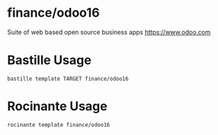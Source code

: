 # finance/odoo16
Suite of web based open source business apps
https://www.odoo.com

# Bastille Usage
```shell
bastille template TARGET finance/odoo16
```

# Rocinante Usage
```shell
rocinante template finance/odoo16
```
